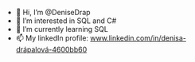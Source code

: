 - 👋 Hi, I’m @DeniseDrap
- 👀 I’m interested in SQL and C#
- 🌱 I’m currently learning SQL
- 📫 My linkedIn profile: www.linkedin.com/in/denisa-drápalová-4600bb60

<!---
DeniseDrap/DeniseDrap is a ✨ special ✨ repository because its `README.md` (this file) appears on your GitHub profile.
You can click the Preview link to take a look at your changes.
--->
